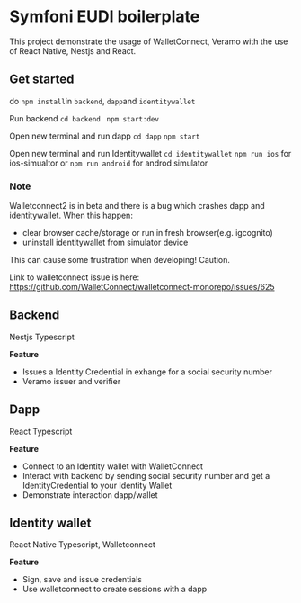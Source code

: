 # Symfoni EUDI boilerplate

This project demonstrate the usage of WalletConnect, Veramo with the use of React Native, Nestjs and React.

## Get started

do `npm install`in `backend`, `dapp`and  `identitywallet`

Run backend
`cd backend `
`npm start:dev`

Open new terminal and run dapp
`cd dapp`
`npm start`

Open new terminal and run Identitywallet
`cd identitywallet`
`npm run ios` for ios-simualtor or `npm run android` for androd simulator

### Note
Walletconnect2 is in beta and there is a bug which crashes dapp and identitywallet. When this happen:
- clear browser cache/storage or run in fresh browser(e.g. igcognito)
- uninstall identitywallet from simulator device 

This can cause some frustration when developing! Caution. 

Link to walletconnect issue is here: https://github.com/WalletConnect/walletconnect-monorepo/issues/625

## Backend
Nestjs Typescript

**Feature**
- Issues a Identity Credential in exhange for a social security number
- Veramo issuer and verifier

## Dapp
React Typescript

**Feature**
- Connect to an Identity wallet with WalletConnect
- Interact with backend by sending social security number and get a IdentityCredential to your Identity Wallet
- Demonstrate interaction dapp/wallet

## Identity wallet
React Native Typescript, Walletconnect

**Feature**
- Sign, save and issue credentials
- Use walletconnect to create sessions with a dapp
